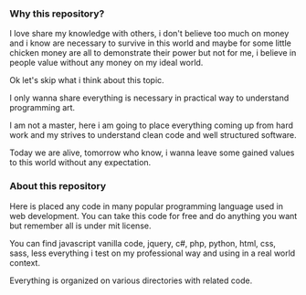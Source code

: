 ### Why this repository?
I love share my knowledge with others, i don't believe too much on money and i know are necessary to survive in this world and maybe for some little chicken money are all to demonstrate their power but not for me, i believe in people value without any money on my ideal world.

Ok let's skip what i think about this topic.

I only wanna share everything is necessary in practical way to understand programming art.

I am not a master, here i am going to place everything coming up from hard work and my strives to understand clean code and well structured software.

Today we are alive, tomorrow who know, i wanna leave some gained values to this world without any expectation.

### About this repository

Here is placed any code in many popular programming language used in web development. You can take this code for free and do anything you want but remember all is under mit license.

You can find javascript vanilla code, jquery, c#, php, python, html, css, sass, less everything i test on my professional way and using in a real world context.

Everything is organized on various directories with related code.
